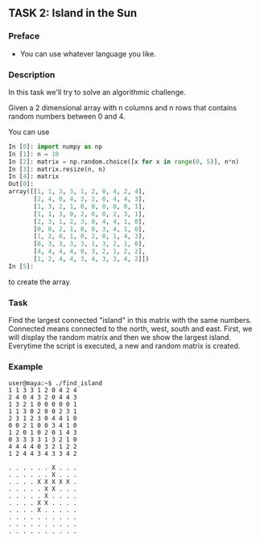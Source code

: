 ## TASK 2: Island in the Sun

### Preface
  * You can use whatever language you like.

### Description
In this task we'll try to solve an algorithmic challenge. 

Given a 2 dimensional array with n columns and n rows that contains random numbers between 0 and 4. 


You can use 

```python
In [0]: import numpy as np
In [1]: n = 10
In [2]: matrix = np.random.choice([x for x in range(0, 5)], n*n)
In [3]: matrix.resize(n, n)
In [4]: matrix
Out[0]: 
array([[1, 1, 3, 3, 1, 2, 0, 4, 2, 4],
       [2, 4, 0, 4, 3, 2, 0, 4, 4, 3],
       [1, 3, 2, 1, 0, 0, 0, 0, 0, 1],
       [1, 1, 3, 0, 2, 0, 0, 2, 3, 1],
       [2, 3, 1, 2, 3, 0, 4, 4, 1, 0],
       [0, 0, 2, 1, 0, 0, 3, 4, 1, 0],
       [1, 2, 0, 1, 0, 2, 0, 1, 4, 3],
       [0, 3, 3, 3, 3, 1, 3, 2, 1, 0],
       [4, 4, 4, 4, 0, 3, 2, 1, 2, 2],
       [1, 2, 4, 4, 3, 4, 3, 3, 4, 2]])
In [5]: 
```
to create the array.

### Task
Find the largest connected "island" in this matrix with the same numbers. Connected means connected to the north, west, south and east. 
First, we will display the random matrix and then we show the largest island. Everytime the script is executed, a new and random matrix is created.

### Example
```
user@maya:~$ ./find_island
1 1 3 3 1 2 0 4 2 4
2 4 0 4 3 2 0 4 4 3
1 3 2 1 0 0 0 0 0 1
1 1 3 0 2 0 0 2 3 1
2 3 1 2 3 0 4 4 1 0
0 0 2 1 0 0 3 4 1 0
1 2 0 1 0 2 0 1 4 3
0 3 3 3 3 1 3 2 1 0
4 4 4 4 0 3 2 1 2 2
1 2 4 4 3 4 3 3 4 2

. . . . . . X . . .
. . . . . . X . . .
. . . . X X X X X .
. . . . . X X . . .
. . . . . X . . . .
. . . . X X . . . .
. . . . X . . . . .
. . . . . . . . . .
. . . . . . . . . .
. . . . . . . . . .
```
